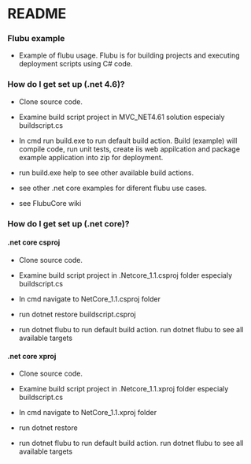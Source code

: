 # README #

### Flubu example ###

* Example of flubu usage. Flubu is for building projects and executing deployment scripts using C# code.


### How do I get set up (.net 4.6)? ###

* Clone source code.
* Examine build script project in MVC_NET4.61 solution especialy buildscript.cs 

* In cmd run build.exe to run default build action. Build (example) will compile code, run unit tests, create iis web appilcation and package example application into zip for deployment.


* run build.exe help to see other available build actions.
* see other .net core examples for diferent flubu use cases.
* see FlubuCore wiki

### How do I get set up (.net core)? ###
#### .net core csproj ####
* Clone source code.
* Examine build script project in .Netcore_1.1.csproj folder especialy buildscript.cs 

* In cmd navigate to NetCore_1.1.csproj folder
* run dotnet restore buildscript.csproj
* run dotnet flubu to run default build action. run dotnet flubu to see all available targets

#### .net core xproj ####
* Clone source code.
* Examine build script project in .Netcore_1.1.xproj folder  especialy buildscript.cs 

* In cmd navigate to NetCore_1.1.xproj folder
* run dotnet restore
* run dotnet flubu to run default build action. run dotnet flubu to see all available targets